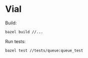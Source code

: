 # Vial

Build:
```bash
bazel build //...
```

Run tests:
```bash
bazel test //tests/queue:queue_test
```
